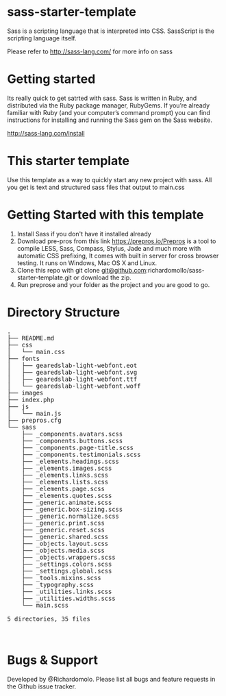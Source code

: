 # sass-starter-template

Sass is a scripting language that is interpreted into CSS. SassScript is the scripting language itself. 

Please refer to http://sass-lang.com/ for more info on sass

# Getting started 

Its really quick to get satrted with sass. Sass is written in Ruby, and distributed via the Ruby package manager, RubyGems. If you’re already familiar with Ruby (and your computer’s command prompt) you can find instructions for installing and running the Sass gem on the Sass website.

http://sass-lang.com/install

# This starter template

Use this template as a way to quickly start any new project with sass. All you get is text and structured sass files that output to main.css

# Getting Started with this template

1. Install Sass if you don't have it installed already
2. Download pre-pros from this link https://prepros.io/Prepros is a tool to compile LESS, Sass, Compass, Stylus, Jade and much more with automatic CSS prefixing, It comes with built in server for cross browser testing. It runs on Windows, Mac OS X and Linux.
3. Clone this repo with git clone git@github.com:richardomollo/sass-starter-template.git or download the zip.
4. Run preprose and your folder as the project and you are good to go. 

# Directory Structure

<pre>
.
├── README.md
├── css
│   └── main.css
├── fonts
│   ├── gearedslab-light-webfont.eot
│   ├── gearedslab-light-webfont.svg
│   ├── gearedslab-light-webfont.ttf
│   └── gearedslab-light-webfont.woff
├── images
├── index.php
├── js
│   └── main.js
├── prepros.cfg
└── sass
    ├── _components.avatars.scss
    ├── _components.buttons.scss
    ├── _components.page-title.scss
    ├── _components.testimonials.scss
    ├── _elements.headings.scss
    ├── _elements.images.scss
    ├── _elements.links.scss
    ├── _elements.lists.scss
    ├── _elements.page.scss
    ├── _elements.quotes.scss
    ├── _generic.animate.scss
    ├── _generic.box-sizing.scss
    ├── _generic.normalize.scss
    ├── _generic.print.scss
    ├── _generic.reset.scss
    ├── _generic.shared.scss
    ├── _objects.layout.scss
    ├── _objects.media.scss
    ├── _objects.wrappers.scss
    ├── _settings.colors.scss
    ├── _settings.global.scss
    ├── _tools.mixins.scss
    ├── _typography.scss
    ├── _utilities.links.scss
    ├── _utilities.widths.scss
    └── main.scss

5 directories, 35 files
   
 </pre>

# Bugs & Support

Developed by @Richardomolo. Please list all bugs and feature requests in the Github issue tracker.
